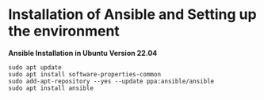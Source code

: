 # Installation of Ansible and Setting up the environment

**Ansible Installation in Ubuntu Version 22.04**
```
sudo apt update
sudo apt install software-properties-common
sudo add-apt-repository --yes --update ppa:ansible/ansible
sudo apt install ansible
```
